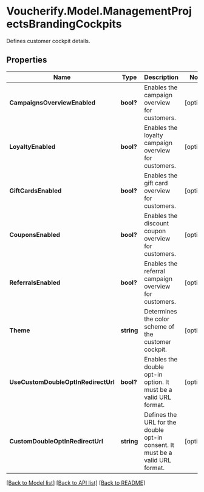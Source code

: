 # Voucherify.Model.ManagementProjectsBrandingCockpits
Defines customer cockpit details.

## Properties

Name | Type | Description | Notes
------------ | ------------- | ------------- | -------------
**CampaignsOverviewEnabled** | **bool?** | Enables the campaign overview for customers. | [optional] 
**LoyaltyEnabled** | **bool?** | Enables the loyalty campaign overview for customers. | [optional] 
**GiftCardsEnabled** | **bool?** | Enables the gift card overview for customers. | [optional] 
**CouponsEnabled** | **bool?** | Enables the discount coupon overview for customers. | [optional] 
**ReferralsEnabled** | **bool?** | Enables the referral campaign overview for customers. | [optional] 
**Theme** | **string** | Determines the color scheme of the customer cockpit. | [optional] 
**UseCustomDoubleOptInRedirectUrl** | **bool?** | Enables the double opt-in option. It must be a valid URL format. | [optional] 
**CustomDoubleOptInRedirectUrl** | **string** | Defines the URL for the double opt-in consent. It must be a valid URL format. | [optional] 

[[Back to Model list]](../README.md#documentation-for-models) [[Back to API list]](../README.md#documentation-for-api-endpoints) [[Back to README]](../README.md)

